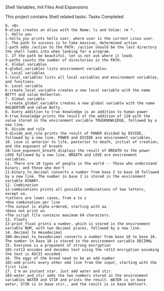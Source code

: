 Shell Variables, Init Files And Expansions

This project contains Shell related tasks.
Tasks Completed

    0. <0>
    0-alias creates an alias with the Name: ls and Value: rm *.
    1. Hello you
    1-hello_you prints hello user, where user is the current Linux user.
    2. The path to success is to take massive, determined action
    2-path adds /action to the PATH. /action should be the last directory the shell looks into when looking for a program.
    3. If the path be beautiful, let us not ask where it leads
    3-paths counts the number of directories in the PATH.
    4. Global variables
    4-global_variables lists environment variables.
    5. Local variables
    5-local_variables lists all local variables and environment variables, and functions.
    6. Local variable
    6-create_local_variable creates a new local variable with the name BETTY and value Holberton.
    7. Global variable
    7-create_global_variable creates a new global variable with the name HOLBERTON and value Betty.
    8. Every addition to true knowledge is an addition to human power
    8-true_knowledge prints the result of the addition of 128 with the value stored in the environment variable TRUEKNOWLEDGE, followed by a new line.
    9. Divide and rule
    9-divide_and_rule prints the result of POWER divided by DIVIDE, followed by a new line. POWER and DIVIDE are environment variables.
    10. Love is anterior to life, posterior to death, initial of creation, and the exponent of breath
    10-love_exponent_breath displays the result of BREATH to the power LOVE followed by a new line. BREATH and LOVE are environment variables.
    11. There are 10 types of people in the world -- Those who understand binary, and those who don't
    11-binary_to_decimal converts a number from base 2 to base 10 followed by a new line. The number in base 2 is stored in the environment variable BINARY.
    12. Combination
    12-combinations prints all possible combinations of two letters, except oo.
    •Letters are lower cases, from a to z
    •One combination per line
    •The output is alpha ordered, starting with aa
    •Does not print oo
    •The script file contains maximum 64 characters.
    13. Floats
    13-print_float prints a number, which is stored in the environment variable NUM, with two decimal places, followed by a new line.
    14. Decimal to Hexadecimal
    100-decimal_to_hexadecimal converts a number from base 10 to base 16. The number in base 10 is stored in the environment variable DECIMAL
    15. Everyone is a proponent of strong encryption
    101-rot13 encodes and decodes text using the rot13 encryption assuming the text is ASCII encoded.
    16. The eggs of the brood need to be an odd number
    102-odd prints every other odd line from the input, starting with the first line.
    17. I'm an instant star. Just add water and stir.
    103-water_and_stir adds the two numbers stored in the environment variables WATER and STIR and prints the result. WATER is in base water, STIR is in base stir., and the result is in base behlnort.

